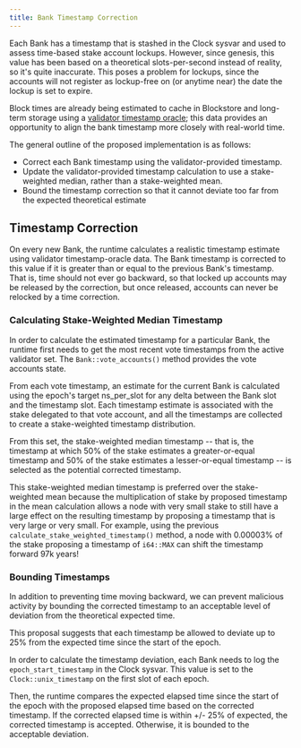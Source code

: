 ```yaml
---
title: Bank Timestamp Correction
---
```


Each Bank has a timestamp that is stashed in the Clock sysvar and used to assess
time-based stake account lockups. However, since genesis, this value has been
based on a theoretical slots-per-second instead of reality, so it's quite
inaccurate. This poses a problem for lockups, since the accounts will not
register as lockup-free on (or anytime near) the date the lockup is set to
expire.

Block times are already being estimated to cache in Blockstore and long-term
storage using a [validator timestamp oracle](validator-timestamp-oracle.md);
this data provides an opportunity to align the bank timestamp more closely with
real-world time.

The general outline of the proposed implementation is as follows:

- Correct each Bank timestamp using the validator-provided timestamp.
- Update the validator-provided timestamp calculation to use a stake-weighted
  median, rather than a stake-weighted mean.
- Bound the timestamp correction so that it cannot deviate too far from the
  expected theoretical estimate

## Timestamp Correction

On every new Bank, the runtime calculates a realistic timestamp estimate using
validator timestamp-oracle data. The Bank timestamp is corrected to this value
if it is greater than or equal to the previous Bank's timestamp. That is, time
should not ever go backward, so that locked up accounts may be released by the
correction, but once released, accounts can never be relocked by a time
correction.

### Calculating Stake-Weighted Median Timestamp

In order to calculate the estimated timestamp for a particular Bank, the runtime
first needs to get the most recent vote timestamps from the active validator
set. The `Bank::vote_accounts()` method provides the vote accounts state.

From each vote timestamp, an estimate for the current Bank is calculated using
the epoch's target ns_per_slot for any delta between the Bank slot and the
timestamp slot. Each timestamp estimate is associated with the stake delegated
to that vote account, and all the timestamps are collected to create a
stake-weighted timestamp distribution.

From this set, the stake-weighted median timestamp -- that is, the timestamp at
which 50% of the stake estimates a greater-or-equal timestamp and 50% of the
stake estimates a lesser-or-equal timestamp -- is selected as the potential
corrected timestamp.

This stake-weighted median timestamp is preferred over the stake-weighted mean
because the multiplication of stake by proposed timestamp in the mean
calculation allows a node with very small stake to still have a large effect on
the resulting timestamp by proposing a timestamp that is very large or very
small. For example, using the previous `calculate_stake_weighted_timestamp()`
method, a node with 0.00003% of the stake proposing a timestamp of `i64::MAX`
can shift the timestamp forward 97k years!

### Bounding Timestamps

In addition to preventing time moving backward, we can prevent malicious
activity by bounding the corrected timestamp to an acceptable level of deviation
from the theoretical expected time.

This proposal suggests that each timestamp be allowed to deviate up to 25% from
the expected time since the start of the epoch.

In order to calculate the timestamp deviation, each Bank needs to log the
`epoch_start_timestamp` in the Clock sysvar. This value is set to the
`Clock::unix_timestamp` on the first slot of each epoch.

Then, the runtime compares the expected elapsed time since the start of the
epoch with the proposed elapsed time based on the corrected timestamp. If the
corrected elapsed time is within +/- 25% of expected, the corrected timestamp is
accepted. Otherwise, it is bounded to the acceptable deviation.
